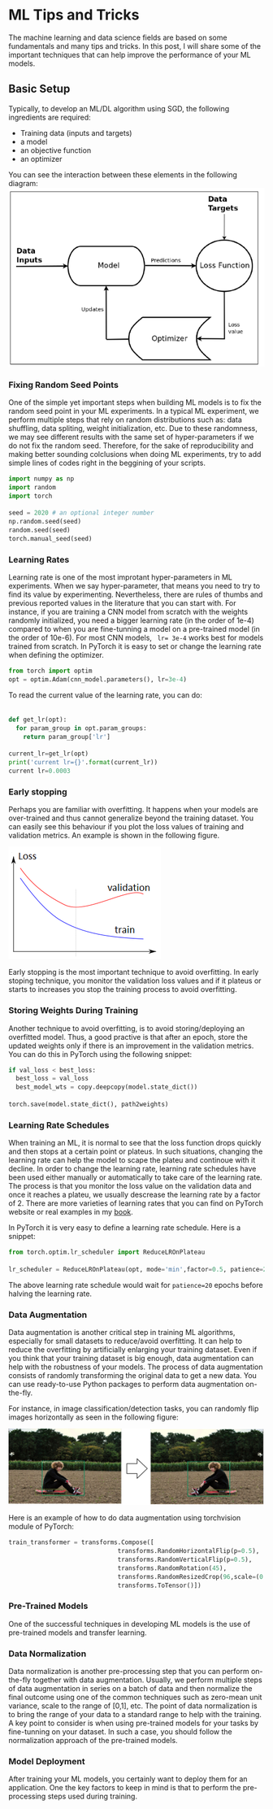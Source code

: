 # ML Tips and Tricks

The machine learning and data science fields are based on some fundamentals and many tips and tricks. 
In this post, I will share some of the important techniques that can help improve the performance of your ML models.


## Basic Setup
Typically, to develop an ML/DL algorithm using SGD, the following ingredients are required:

- Training data (inputs and targets)
- a model 
- an objective function
- an optimizer

You can see the interaction between these elements in the following diagram:
![trainingloop](https://github.com/mravendi/mravendi.github.io/blob/master/images/tipstricks/trainingloop.png)



### Fixing Random Seed Points
One of the simple yet important steps when building ML models is to fix the random seed point in your ML experiments. In a typical ML experiment, we perform multiple steps that
rely on random distributions such as: data shuffling, data spliting, weight initialization, etc. Due to these randomness, we may see different results with the same set of hyper-parameters if we do not fix the random seed. Therefore, for the sake of reproducibility and making better sounding colclusions when doing ML experiments, try to add simple lines of codes right in the beggining of your scripts.

```python
import numpy as np
import random
import torch

seed = 2020 # an optional integer number
np.random.seed(seed)
random.seed(seed)
torch.manual_seed(seed)

```

### Learning Rates
Learning rate is one of the most improtant hyper-parameters in ML experiments. When we say hyper-parameter, that means you need to try to find its value by experimenting.
Nevertheless, there are rules of thumbs and previous reported values in the literature that you can start with. 
For instance, if you are training a CNN model from scratch with the weights randomly initialized, you need a bigger learning rate (in the order of 1e-4) compared to when you are fine-tunning a model on a pre-trained model (in the order of 10e-6). For most CNN models, ``` lr= 3e-4``` works best for models trained from scratch. In PyTorch it is easy to
set or change the learning rate when defining the optimizer.

```python
from torch import optim
opt = optim.Adam(cnn_model.parameters(), lr=3e-4)
```

To read the current value of the learning rate, you can do:

```python

def get_lr(opt):
  for param_group in opt.param_groups:
    return param_group['lr']

current_lr=get_lr(opt)
print('current lr={}'.format(current_lr))
current lr=0.0003
```




### Early stopping
Perhaps you are familiar with overfitting. It happens when your models are over-trained and thus cannot generalize beyond the training dataset. You can easily see this 
behaviour if you plot the loss values of training and validation metrics. An example is shown in the following figure.

![ovefitting](https://github.com/mravendi/mravendi.github.io/blob/master/images/tipstricks/overfitting.png)


Early stopping is the most important technique to avoid overfitting. In early stoping technique, you monitor the validation loss values and if it plateus or starts to increases
you stop the training process to avoid overfitting.

### Storing Weights During Training
Another technique to avoid overfitting, is to avoid storing/deploying an overfitted model. Thus, a good practive is that after an epoch, store the updated weights only if 
there is an improvement in the validation metrics. You can do this in PyTorch using the following snippet:

```python
if val_loss < best_loss:
  best_loss = val_loss
  best_model_wts = copy.deepcopy(model.state_dict())

torch.save(model.state_dict(), path2weights)
```

### Learning Rate Schedules
When training an ML, it is normal to see that the loss function drops quickly and then stops at a certain point or plateus. In such situations, changing the learning rate
can help the model to scape the plateu and continoue with it decline. In order to change the learning rate, learning rate schedules have been used either manually or automatically to take care of the learning rate. The process is that you monitor the loss value on the validation data and once it reaches a plateu, we usually descrease 
the learning rate by a factor of 2. There are more varieties of learning rates that you can find on PyTorch website or real examples in my [book](https://www.amazon.com/PyTorch-Computer-Vision-Cookbook-computer/dp/1838644830/ref=sr_1_1_sspa?crid=357W25TVH92GN&dchild=1&keywords=pytorch+computer+vision+cookbook&qid=1592800424&sprefix=pytocrch+comp%2Caps%2C201&sr=8-1-spons&psc=1&spLa=ZW5jcnlwdGVkUXVhbGlmaWVyPUExTVlaS1VQVTQ5TUpMJmVuY3J5cHRlZElkPUEwMDc5NzE1U0xQVktER1FOVkMwJmVuY3J5cHRlZEFkSWQ9QTA4NDQ2ODFBN1pEOFhCN1dYUVAmd2lkZ2V0TmFtZT1zcF9hdGYmYWN0aW9uPWNsaWNrUmVkaXJlY3QmZG9Ob3RMb2dDbGljaz10cnVl).

In PyTorch it is very easy to define a learning rate schedule. Here is a snippet:

```python
from torch.optim.lr_scheduler import ReduceLROnPlateau

lr_scheduler = ReduceLROnPlateau(opt, mode='min',factor=0.5, patience=20,verbose=1)
```
The above learning rate schedule would wait for ```patience=20``` epochs before halving the learning rate.


### Data Augmentation
Data augmentation is another critical step in training ML  algorithms, especially for small datasets to reduce/avoid overfitting. It can help 
to reduce the overfitting by artificially enlarging your training dataset. 
Even if you think that your training dataset is big enough, data augmentation can help with the robustness of your models. 
The process of data augmentation consists of randomly transforming the original data to get a new data. 
You can use ready-to-use Python packages to perform data augmentation on-the-fly. 

For instance, in image classification/detection tasks, you can randomly flip images horizontally as seen in the following figure:

![dataaugmentation](/images/tipstricks/dataaug.png)

Here is an example of how to do data augmentation using torchvision module of PyTorch:

```python
train_transformer = transforms.Compose([
                              transforms.RandomHorizontalFlip(p=0.5),
                              transforms.RandomVerticalFlip(p=0.5),
                              transforms.RandomRotation(45),
                              transforms.RandomResizedCrop(96,scale=(0.8,1.0),ratio=(1.0,1.0)),
                              transforms.ToTensor()])
```

### Pre-Trained Models
One of the successful techniques in developing ML models is the use of pre-trained models and transfer learning. 

### Data Normalization
Data normalization is another pre-processing step that you can perform on-the-fly together with data augmentation. Usually, we perform multiple
steps of data augmentation in series on a batch of data and then normalize the final outcome using one of the common techniques such as zero-mean unit variance, scale to the range of [0,1], etc. The point of data normalization is to bring the range of your data to a standard range to help with the training. A key point to consider is when
using pre-trained models for your tasks by fine-tunning on your dataset. In such a case, you should follow the normalization approach of the pre-trained models.

### Model Deployment
After training your ML models, you certainly want to deploy them for an application. One the key factors to keep in mind is that to perform the pre-processing steps used 
during training. 




